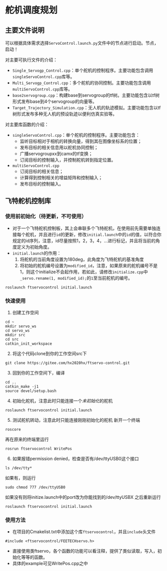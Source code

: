
# 舵机调度规划

## 主要文件说明

可以根据具体需求选择`ServoControl.launch.py`文件中的节点进行启动。节点，启动！

对主要可执行文件的介绍：
- `Single_Servogp_Control.cpp`：单个舵机的控制程序。主要功能包含调用`singleServoControl.cpp`库等。
- `Multi_Servogp_Control.cpp`：多个舵机的协同控制。主要功能包含调用`multiServoControl.cpp`库等。
- `base2servogroup.cpp`：构建base到servogroup的tf树。主要功能包含以tf树形式发布base到4个servogroup的向量等。
- `Target_Trajectory_Simulation.cpp`：无人机的轨迹模拟。主要功能包含以tf树形式发布多种无人机的预设轨迹以便利仿真实验等。

对主要库函数的介绍：
- `singleServoControl.cpp`：单个舵机的控制程序。主要功能包含：
  - 监听目标相对于相机的转换向量，得到其在图像坐标系的位置；
  - 发布目标的相关信息用以舵机协同控制；
  - 广播servogroupxx到camx的tf变换；
  - 订阅目标的控制输入，并控制舵机转到指定位置。
- `multiServoControl.cpp`
  - 订阅目标的相关信息；
  - 计算得到控制相关的增益矩阵和控制输入；
  - 发布目标的控制输入。

## 飞特舵机控制库

### 使用前初始化（待更新，不可使用）
- 对于一个飞特舵机控制板，其上会串联多个飞特舵机，在使用前先需要单独连接每个舵机，并且进行`id`的更新，修改`initial.launch`中的`id`的值，以符合你规定的id序列，注意，id尽量按照1，2，3，4，...进行标记，并且将当前的角度定义为初始角度。
- `initial.launch`的作用：
  1. 将舵机的当前角度设置为180deg，此角度为飞特舵机的基准角度
  2. 将初始的舵机编号设置为`modified_id`，注意，如果原来的舵机编号不是1，则这个initialize不会起作用，若如此，请修改`initialize.cpp`中`_servo.rename(1, modified_id);`的`1`至当前舵机的编号。
  
```
roslaunch ftservocontrol initial.launch
```

### 快速使用
1. 创建工作空间
```
cd ~
mkdir servo_ws
cd servo_ws
mkdir src
cd src
catkin_init_workspace
```
2. 将这个代码clone到你的工作空间src下
```
git clone https://gitee.com/hx2020hx/ftservo-control.git
```
3. 回到你的工作空间下，编译
```
cd ..
catkin_make -j1
source devel/setup.bash
```
4. 初始化舵机，注意此时只能连接一个*未初始化*的舵机
```
roslaunch ftservocontrol initial.launch
```
5. 测试舵机转动，注意此时只能连接刚刚初始化的舵机
新开一个终端
```
roscore
```
再在原来的终端里运行
```
rosrun ftservocontrol WritePos
```
6. 如果报错permission denied，检查是否有/dev/ttyUSB0这个接口
```
ls /dev/tty*
```
如果有，则运行
```
sudo chmod 777 /dev/ttyUSB0
```
如果没有则将initize.launch中的port改为你能找到的/dev/ttyUSBX
之后重新运行
```
roslaunch ftservocontrol initial.launch
```
### 使用方法
- 在项目的Cmakelist.txt中添加这个库`ftservocontrol`，并且`include`头文件
```
#include <ftservocontrol/FEETECHservo.h>
```
- 直接使用类ftservo，各个函数的功能可以看注释，提供了类似读取，写入，初始化等等的函数。
- 具体的example可见WritePos.cpp之中

